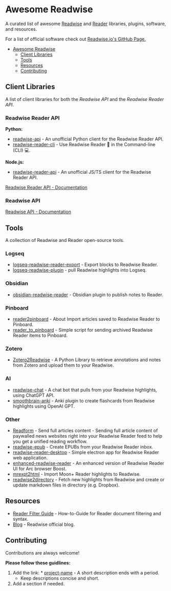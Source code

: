 # Awesome Readwise

A curated list of awesome [Readwise](https://readwise.io/) and [Reader](https://readwise.io/read) libraries, plugins, software, and resources.

For a list of official software check out [Readwise.io's GitHub Page.](https://github.com/readwiseio)

- [Awesome Readwise](#awesome-readwise)
  - [Client Libraries](#client-libraries)
  - [Tools](#tools)
  - [Resources](#resources)
  - [Contributing](#contributing)

## Client Libraries

A list of client libraries for both the *Readwise API* and the *Readwise Reader API*.

### Readwise Reader API

**Python:**

- [readwise-api](https://github.com/floscha/readwise-api) - An unofficial Python client for the Readwise Reader API.
- [readwise-reader-cli](https://github.com/Scarvy/readwise-reader-cli) - Use Readwise Reader 📖 in the Command-line (CLI) 💻.

**Node.js:**

- [readwise-reader-api](https://github.com/Scarvy/readwise-reader-api) - An unofficial JS/TS client for the Readwise Reader API.

[Readwise Reader API - Documentation](https://readwise.io/reader_api)

### Readwise API

[Readwise API - Documentation](https://readwise.io/api_deets)

## Tools

A collection of Readwise and Reader open-source tools.

### Logseq

- [logseq-readwise-reader-export](https://github.com/pstuifzand/logseq-readwise-reader-export) - Export blocks to Readwise Reader.
- [logseq-readwise-plugin](https://github.com/hkgnp/logseq-readwise-plugin) - pull Readwise highlights into Logseq.

### Obsidian

- [obsidian-readwise-reader](https://github.com/joerncodes/obsidian-readwise-reader) - Obsidian plugin to publish notes to Reader.

### Pinboard

- [reader2pinboard](https://github.com/moefuerst/reader2pinboard) - About
Import articles saved to Readwise Reader to Pinboard.
- [reader_to_pinboard](https://github.com/basepi/reader_to_pinboard) - Simple script for sending archived Readwise Reader items to Pinboard.

### Zotero

- [Zotero2Readwise](https://github.com/e-alizadeh/Zotero2Readwise) - A Python Library to retrieve annotations and notes from Zotero and upload them to your Readwise.

### AI

- [readwise-chat](https://github.com/acmeyer/readwise-chat) - A chat bot that pulls from your Readwise highlights, using ChatGPT API.
- [smoothbrain-anki](https://github.com/smoothbrain-ai/smoothbrain-anki) - Anki plugin to create flashcards from Readwise highlights using OpenAI GPT.

### Other

- [Readform](https://github.com/fr0der1c/Readform) - Send full articles content - Sending full article content of paywalled news websites right into your Readwise Reader feed to help you get a unified reading workflow.
- [readwise-epub](https://github.com/GeorgeHahn/readwise-epub) - Create EPUBs from your Readwise Reader inbox.
- [readwise-reader-desktop](https://github.com/ondrejfuhrer/readwise-reader-desktop) - Simple electron app for Readwise Reader web application.
- [enhanced-readwise-reader](https://github.com/sodastereo/enhanced-readwise-reader) - An enhanced version of Readwise Reader UI for Arc browser Boost.
- [mrexpt2html](https://github.com/lockcp/mrexpt2html) - Import Moon+ Reader highlights to Readwise.
- [readwise2directory](https://github.com/nicrivard/readwise2directory) - Fetch new highlights from Readwise and create or update markdown files in directory (e.g. Dropbox).

## Resources

- [Reader Filter Guide](https://readwise.notion.site/readwise/Reader-Filtering-Guide-d4b249df2eaa492283099ec2a3551640) - How-to-Guide for Reader document filtering and syntax.
- [Blog](https://blog.readwise.io/) - Readwise official blog.

## Contributing

Contributions are always welcome!

**Please follow these guidlines:**

1. Add the link: * [project-name](http://example.com/) - A short description ends with a period.
    - Keep descriptions concise and short.
2. Add a section if needed.
